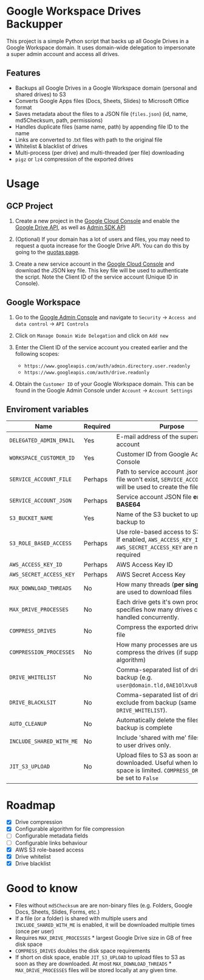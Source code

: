 # Google Workspace Drives Backupper

This project is a simple Python script that backs up all Google Drives in a Google Workspace domain. It uses domain-wide delegation to impersonate a super admin account and access all drives.

## Features

- Backups all Google Drives in a Google Workspace domain (personal and shared drives) to S3
- Converts Google Apps files (Docs, Sheets, Slides) to Microsoft Office format
- Saves metadata about the files to a JSON file (`files.json`) (id, name, md5Checksum, path, permissions)
- Handles duplicate files (same name, path) by appending file ID to the name
- Links are converted to .txt files with path to the original file
- Whitelist & blacklist of drives
- Multi-process (per drive) and multi-threaded (per file) downloading
- `pigz` or `lz4` compression of the exported drives

# Usage

## GCP Project

1. Create a new project in the [Google Cloud Console](https://console.cloud.google.com/) and enable the [Google Drive API](https://console.cloud.google.com/marketplace/product/google/drive.googleapis.com), as well as [Admin SDK API](https://console.cloud.google.com/marketplace/product/google/admin.googleapis.com)

2. (Optional) If your domain has a lot of users and files, you may need to request a quota increase for the Google Drive API. You can do this by going to the [quotas page](https://console.cloud.google.com/iam-admin/quotas).

3. Create a new service account in the [Google Cloud Console](https://console.cloud.google.com/iam-admin/serviceaccounts) and download the JSON key file. This key file will be used to authenticate the script. Note the Client ID of the service account (Unique ID in Console).

## Google Workspace

1. Go to the [Google Admin Console](https://admin.google.com) and navigate to `Security` -> `Access and data control` -> `API Controls`

2. Click on `Manage Domain Wide Delegation` and click on `Add new`

3. Enter the Client ID of the service account you created earlier and the following scopes:

   - `https://www.googleapis.com/auth/admin.directory.user.readonly`
   - `https://www.googleapis.com/auth/drive.readonly`

4. Obtain the `Customer ID` of your Google Workspace domain. This can be found in the Google Admin Console under `Account` -> `Account Settings`

## Enviroment variables

| Name                     | Required | Purpose                                                                                                                              | Type   | Default                    |
| ------------------------ | -------- | ------------------------------------------------------------------------------------------------------------------------------------ | ------ | -------------------------- |
| `DELEGATED_ADMIN_EMAIL`  | Yes      | E-mail address of the superadmin account                                                                                             | string |                            |
| `WORKSPACE_CUSTOMER_ID`  | Yes      | Customer ID from Google Admin Console                                                                                                | string |                            |
| `SERVICE_ACCOUNT_FILE`   | Perhaps  | Path to service account .json key. If file won't exist, `SERVICE_ACCOUNT_JSON` will be used to create the file                       | string | `service-account-key.json` |
| `SERVICE_ACCOUNT_JSON`   | Perhaps  | Service account JSON file **encoded in BASE64**                                                                                      | string |                            |
| `S3_BUCKET_NAME`         | Yes      | Name of the S3 bucket to upload the backup to                                                                                        | string |                            |
| `S3_ROLE_BASED_ACCESS`   | Perhaps  | Use role-based access to S3 bucket. If enabled, `AWS_ACCESS_KEY_ID` and `AWS_SECRET_ACCESS_KEY` are not required                     | bool   | `false`                    |
| `AWS_ACCESS_KEY_ID`      | Perhaps  | AWS Access Key ID                                                                                                                    | string |                            |
| `AWS_SECRET_ACCESS_KEY`  | Perhaps  | AWS Secret Access Key                                                                                                                | string |                            |
| `MAX_DOWNLOAD_THREADS`   | No       | How many threads (**per single drive**) are used to download files                                                                   | int    | `20`                       |
| `MAX_DRIVE_PROCESSES`    | No       | Each drive gets it's own process. This specifies how many drives can be handled concurrently.                                        | int    | `4`                        |
| `COMPRESS_DRIVES`        | No       | Compress the exported drives to a .zip file                                                                                          | bool   | `false`                    |
| `COMPRESSION_PROCESSES`  | No       | How many processes are used to compress the drives (if supported by algorithm)                                                       | int    | `cpu_count()`              |
| `DRIVE_WHITELIST`        | No       | Comma-separated list of drive IDs to backup (e.g. `user@domain.tld,0AE1OlXvu8lCKUk9PVA`)                                             | string |                            |
| `DRIVE_BLACKLSIT`        | No       | Comma-separated list of drive IDs to exclude from backup (same as `DRIVE_WHITELIST`).                                                | string |                            |
| `AUTO_CLEANUP`           | No       | Automatically delete the files after the backup is complete                                                                          | bool   | `true`                     |
| `INCLUDE_SHARED_WITH_ME` | No       | Include 'shared with me' files. Applies to user drives only.                                                                         | bool   | `true`                     |
| `JIT_S3_UPLOAD`          | No       | Upload files to S3 as soon as they are downloaded. Useful when local disk space is limited. `COMPRESS_DRIVES` must be set to `False` | bool   | `false`                    |

# Roadmap

- [x] Drive compression
- [x] Configurable algorithm for file compression
- [ ] Configurable metadata fields
- [ ] Configurable links behaviour
- [x] AWS S3 role-based access
- [x] Drive whitelist
- [x] Drive blacklist

# Good to know

- Files without `md5Checksum` are are non-binary files (e.g. Folders, Google Docs, Sheets, Slides, Forms, etc.)
- If a file (or a folder) is shared with multiple users and `INCLUDE_SHARED_WITH_ME` is enabled, it will be downloaded multiple times (once per user)
- Requires `MAX_DRIVE_PROCESSES` \* largest Google Drive size in GB of free disk space
- `COMPRESS_DRIVES` doubles the disk space requirements
- If short on disk space, enable `JIT_S3_UPLOAD` to upload files to S3 as soon as they are downloaded. At most `MAX_DOWNLOAD_THREADS` \* `MAX_DRIVE_PROCESSES` files will be stored locally at any given time.
